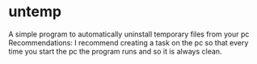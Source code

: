 # untemp
A simple program to automatically uninstall temporary files from your pc  Recommendations: I recommend creating a task on the pc so that every time you start the pc the program runs and so it is always clean.
